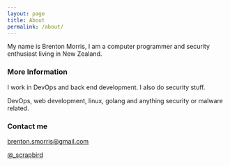 ```yaml
---
layout: page
title: About
permalink: /about/
---
```


My name is Brenton Morris, I am a computer programmer and security enthusiast living in New Zealand.

### More Information

I work in DevOps and back end development. I also do security stuff.

DevOps, web development, linux, golang and anything security or malware related.

### Contact me

[brenton.smorris@gmail.com](mailto:brenton.smorris@gmail.com)

[@_scrapbird](https://twitter.com/_scrapbird)

